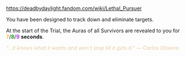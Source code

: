 https://deadbydaylight.fandom.com/wiki/Lethal_Pursuer

<p>You have been designed to track down and eliminate targets.
<p>At the start of the Trial, the Auras  of all Survivors are revealed to you for <span class="clr" style="color: #e8c252;"><b>7</b></span>/<span class="clr" style="color: #199b1e;"><b>8</b></span>/<span class="clr" style="color: #ac3ee3;"><b>9</b></span> <b>seconds</b>.
</p><p><i><span class="clr clr9" style="color: #e7cda2 ;">"...it knows what it wants and won't stop till it gets it." — Carlos Oliveira</span></i>
</p>
</p>
